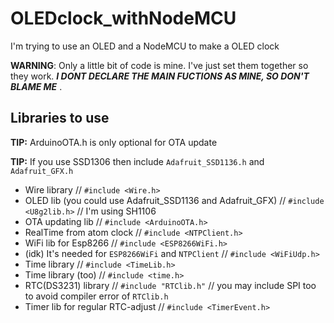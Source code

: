 # OLEDclock_withNodeMCU
I'm trying to use an OLED and a NodeMCU to make a OLED clock

**WARNING**: Only a little bit of code is mine. I've just set them together so they work. 
***I DONT DECLARE THE MAIN FUCTIONS AS MINE, SO DON'T BLAME ME*** .

## Libraries to use
**TIP:** ArduinoOTA.h is only optional for OTA update

**TIP:** If you use SSD1306 then include `Adafruit_SSD1136.h` and `Adafruit_GFX.h`
- Wire library // `#include <Wire.h>`
- OLED lib (you could use Adafruit_SSD1136 and Adafruit_GFX) // `#include <U8g2lib.h>` // I'm using SH1106
- OTA updating lib // `#include <ArduinoOTA.h>`
- RealTime from atom clock // `#include <NTPClient.h>`
- WiFi lib for Esp8266 // `#include <ESP8266WiFi.h>`
- (idk) It's needed for `ESP8266WiFi` and `NTPClient` // `#include <WiFiUdp.h>`
- Time library // `#include <TimeLib.h>`
- Time library (too) // `#include <time.h>`
- RTC(DS3231) library // `#include "RTClib.h"` // you may include SPI too to avoid compiler error of `RTClib.h`
- Timer lib for regular RTC-adjust // `#include <TimerEvent.h>`
